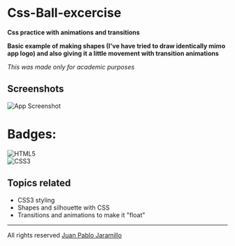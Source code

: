 # Css-Ball-excercise
**Css practice with animations and transitions**

**Basic example of making shapes (I've have tried to draw identically mimo app logo) and also giving it a little movement with transition animations**

*This was made only for academic purposes*

## Screenshots
![App Screenshot](https://scontent.feoh3-1.fna.fbcdn.net/v/t1.15752-9/328669532_231424399313766_8408751885303770675_n.png?_nc_cat=111&ccb=1-7&_nc_sid=ae9488&_nc_eui2=AeEu6zx6QWQH5aJeGXIl1Yy-NHPvuZ8roOU0c--5nyug5QS06rp3OIuZHu29ylF6lW5khui-d7hRaLsVSyb8r2Fq&_nc_ohc=UJY7g0hZQT4AX--f_83&_nc_ht=scontent.feoh3-1.fna&oh=03_AdS5MpN0ryCL-gyQpvwZWIhcIIfyLlYzABxCk3brtiEBPA&oe=642379A2)
# Badges: 
![HTML5](https://img.shields.io/badge/html5-%23E34F26.svg?style=for-the-badge&logo=html5&logoColor=white)  
![CSS3](https://img.shields.io/badge/css3-%231572B6.svg?style=for-the-badge&logo=css3&logoColor=white)
 ## Topics related
 * CSS3 styling 
 * Shapes and silhouette with CSS
 * Transitions and animations to make it "float"
 *** 
All rights reserved [Juan Pablo Jaramillo](https://github.com/HotSauce96)
